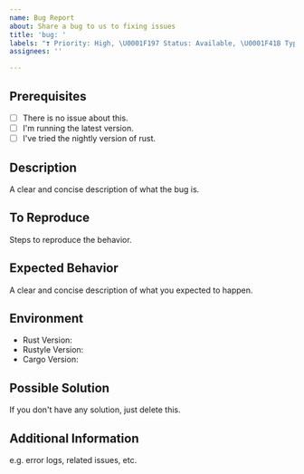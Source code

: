 ```yaml
---
name: Bug Report
about: Share a bug to us to fixing issues
title: 'bug: '
labels: "❣️ Priority: High, \U0001F197 Status: Available, \U0001F41B Type: Bug"
assignees: ''

---
```


## Prerequisites

- [ ] There is no issue about this.
- [ ] I'm running the latest version.
- [ ] I've tried the nightly version of rust.

## Description

A clear and concise description of what the bug is.

## To Reproduce

Steps to reproduce the behavior.

## Expected Behavior

A clear and concise description of what you expected to happen.

## Environment

- Rust Version:
- Rustyle Version:
- Cargo Version:

## Possible Solution

If you don't have any solution, just delete this.

## Additional Information

e.g. error logs, related issues, etc.
